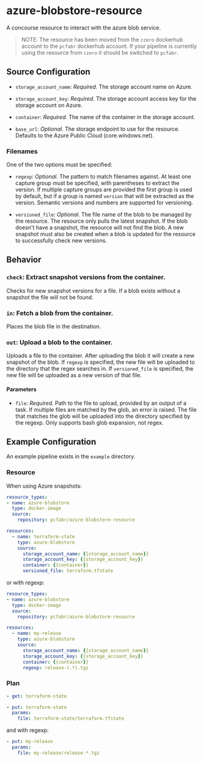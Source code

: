 # azure-blobstore-resource
A concourse resource to interact with the azure blob service.

> NOTE: The resource has been moved from the `czero` dockerhub account to the `pcfabr` dockerhub
> account. If your pipeline is currently using the resource from `czero` it should be switched
> to `pcfabr`.

## Source Configuration

* `storage_account_name`: *Required.* The storage account name on Azure.

* `storage_account_key`: *Required.* The storage account access key for the storage account on Azure.

* `container`: *Required.* The name of the container in the storage account.

* `base_url`: *Optional.* The storage endpoint to use for the resource. Defaults to the
  Azure Public Cloud (core.windows.net).

### Filenames

One of the two options must be specified:

* `regexp`: *Optional.* The pattern to match filenames against. At least one capture group
  must be specified, with parentheses to extract the version. If multiple capture groups are
  provided the first group is used by default, but if a group is named `version` that will
  be extracted as the version. Semantic versions and numbers are supported for versioning.

* `versioned_file`: *Optional.* The file name of the blob to be managed by the resource.
  The resource only pulls the latest snapshot. If the blob doesn't have a snapshot, the
  resource will not find the blob. A new snapshot must also be created when a blob is
  updated for the resource to successfully check new versions.

## Behavior

### `check`: Extract snapshot versions from the container.

Checks for new snapshot versions for a file. If a blob exists without a snapshot
the file will not be found.

### `in`: Fetch a blob from the container.

Places the blob file in the destination.

### `out`: Upload a blob to the container.

Uploads a file to the container. After uploading the blob it will create a
new snapshot of the blob. If `regexp` is specified, the new file will be uploaded
to the directory that the regex searches in. If `versioned_file` is specified, the
new file will be uploaded as a new version of that file.

#### Parameters

* `file`: *Required.* Path to the file to upload, provided by an output of a task. If multiple
  files are matched by the glob, an error is raised. The file that matches the glob will be
  uploaded into the directory specified by the regexp. Only supports bash glob expansion, not
  regex.

## Example Configuration

An example pipeline exists in the `example` directory.

### Resource

When using Azure snapshots:

```yaml
resource_types:
- name: azure-blobstore
  type: docker-image
  source:
    repository: pcfabr/azure-blobstore-resource

resources:
  - name: terraform-state
    type: azure-blobstore
    source:
      storage_account_name: {{storage_account_name}}
      storage_account_key: {{storage_account_key}}
      container: {{container}}
      versioned_file: terraform.tfstate
```

or with regexp:

```yaml
resource_types:
- name: azure-blobstore
  type: docker-image
  source:
    repository: pcfabr/azure-blobstore-resource

resources:
  - name: my-release
    type: azure-blobstore
    source:
      storage_account_name: {{storage_account_name}}
      storage_account_key: {{storage_account_key}}
      container: {{container}}
      regexp: release-(.*).tgz
```

### Plan

```yaml
- get: terraform-state
```

```yaml
- put: terraform-state
  params:
    file: terraform-state/terraform.tfstate
```

and with regexp:

```yaml
- put: my-release
  params:
    file: my-release/release-*.tgz
```
